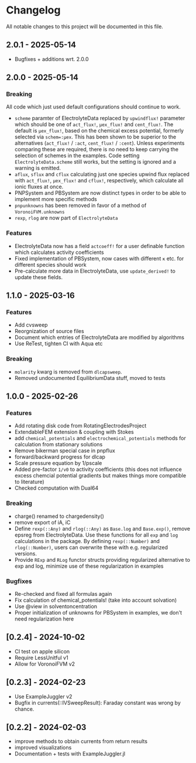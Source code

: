 # Changelog

All notable changes to this project will be documented in this file.

## 2.0.1 - 2025-05-14 
- Bugfixes + additions wrt. 2.0.0

## 2.0.0 - 2025-05-14

### Breaking
All code which just used default configurations should continue to work.

- `scheme` paramter of ElectrolyteData replaced by `upwindflux!` parameter which should be one of `act_flux!`, `μex_flux!` and `cent_flux!`. The default is `μex_flux!`, based on the chemical excess potential, formerly selected via `schem=:μex`. This has been shown to be superior to the alternatives (`act_flux!` / `:act`,  `cent_flux!` / `:cent`). Unless experiments comparing these are required, there is no need to keep carrying the selection of schemes in the examples. Code setting `ElectrolyteData.scheme` still works, but the setting is ignored and a warning is emitted.
- `aflux`, `sflux` and `cflux` calculating just one species upwind flux replaced with  `act_flux!`, `μex_flux!` and `cflux!`, respectively, which  calculate all ionic fluxes at once.
- PNPSystem and PBSystem are now distinct types in order to be able to implement more specific methods
- `pnpunknowns` has been removed in favor of a method of `VoronoiFVM.unknowns`
- `rexp`, `rlog` are now part of `ElectrolyteData`

### Features
- ElectrolyteData now has a field  `actcoeff!` for a user definable function which calculates activity coefficients
- Fixed implementation of PBSystem, now cases with different `κ`  etc. for different species should work
- Pre-calculate more data in ElectrolyteData, use `update_derived!` to update these fields.

## 1.1.0 - 2025-03-16

### Features
- Add cvsweep 
- Reorgnization of source files
- Document which entries of ElectrolyteData are modified by algorithms
- Use ReTest, tighten CI with Aqua etc

### Breaking
- `molarity` kwarg is removed from `dlcapsweep`.
- Removed undocumented EquilibriumData stuff, moved to tests

## 1.0.0 - 2025-02-26

### Features
- Add rotating disk code from RotatingElectrodesProject
- ExtendableFEM extension & coupling with Stokes
- add `chemical_potentials` and `electrochemical_potentials` methods for  calculation from stationary solutions
- Remove bikerman special case in pnpflux
- forward/backward progress for dlcap
- Scale pressure equation by 1/pscale
- Added pre-factor `1/v0` to activity coefficients (this does not influence excess chemcial potential gradients
  but makes things more compatible to literature)
- Checked computation with Dual64

### Breaking
- charge() renamed to chargedensity()
- remove export of iA, iC
- Define `rexp(::Any)` and `rlog(::Any)` as `Base.log` and `Base.exp()`, remove epsreg from ElectrolyteData.
  Use these functions for all `exp` and `log` calculations in the package.
  By defining `rexp(::Number)` and `rlog(::Number)`, users can overwrite these with e.g. regularized  versions.
- Provide `RExp` and `RLog` functor structs providing regularized alternative to exp and log, minimize use of these regularization in examples

### Bugfixes
- Re-checked and fixed all formulas again
- Fix calculation of chemical_potentials! (take into account solvation)
- Use @view in solventoncentration
- Proper initialization of unknowns for PBSystem in examples, we don't need regularization here

## [0.2.4] - 2024-10-02

- CI test on apple silicon
- Require LessUnitful v1
- Allow for VoronoiFVM v2

## [0.2.3] - 2024-02-23

- Use ExampleJuggler v2
- Bugfix in currents(::IVSweepResult): Faraday constant was wrong by chance.

## [0.2.2] - 2024-02-03

- improve methods to obtain currents from return results
- improved visualizations
- Documentation + tests with ExampleJuggler.jl
